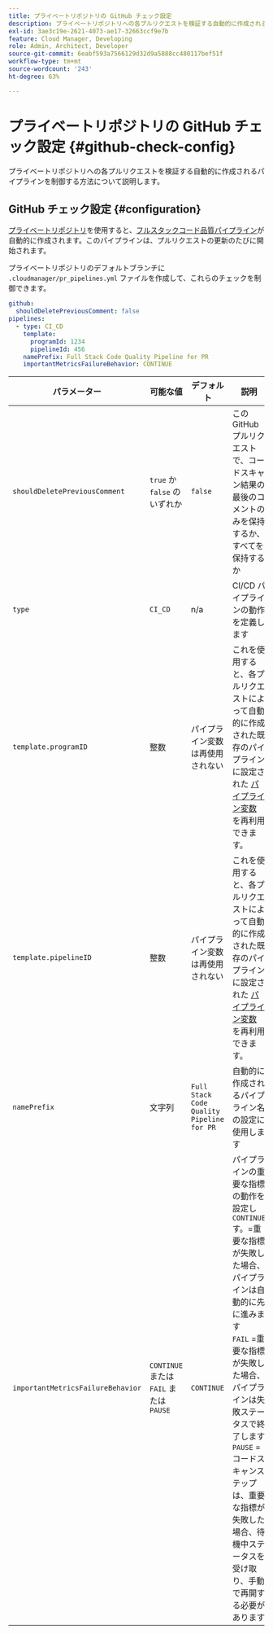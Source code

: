 ```yaml
---
title: プライベートリポジトリの GitHub チェック設定
description: プライベートリポジトリへの各プルリクエストを検証する自動的に作成されるパイプラインを制御する方法について説明します。
exl-id: 3ae3c19e-2621-4073-ae17-32663ccf9e7b
feature: Cloud Manager, Developing
role: Admin, Architect, Developer
source-git-commit: 6eabf593a7566129d32d9a5888cc480117bef51f
workflow-type: tm+mt
source-wordcount: '243'
ht-degree: 63%

---
```


# プライベートリポジトリの GitHub チェック設定 {#github-check-config}

プライベートリポジトリへの各プルリクエストを検証する自動的に作成されるパイプラインを制御する方法について説明します。

## GitHub チェック設定 {#configuration}

[プライベートリポジトリ](private-repositories.md#using)を使用すると、[フルスタックコード品質パイプライン](/help/implementing/cloud-manager/configuring-pipelines/introduction-ci-cd-pipelines.md)が自動的に作成されます。このパイプラインは、プルリクエストの更新のたびに開始されます。

プライベートリポジトリのデフォルトブランチに `.cloudmanager/pr_pipelines.yml` ファイルを作成して、これらのチェックを制御できます。

```yaml
github:
  shouldDeletePreviousComment: false
pipelines:
  - type: CI_CD
    template:
      programId: 1234
      pipelineId: 456
    namePrefix: Full Stack Code Quality Pipeline for PR 
    importantMetricsFailureBehavior: CONTINUE
```

| パラメーター | 可能な値 | デフォルト | 説明 |
|---|---|---|---|
| `shouldDeletePreviousComment` | `true` か `false` のいずれか | `false` | この GitHub プルリクエストで、コードスキャン結果の最後のコメントのみを保持するか、すべてを保持するか |
| `type` | `CI_CD` | n/a | CI/CD パイプラインの動作を定義します |
| `template.programID` | 整数 | パイプライン変数は再使用されない | これを使用すると、各プルリクエストによって自動的に作成された既存のパイプラインに設定された [ パイプライン変数 ](/help/implementing/cloud-manager/configuring-pipelines/pipeline-variables.md) を再利用できます。 |
| `template.pipelineID` | 整数 | パイプライン変数は再使用されない | これを使用すると、各プルリクエストによって自動的に作成された既存のパイプラインに設定された [ パイプライン変数 ](/help/implementing/cloud-manager/configuring-pipelines/pipeline-variables.md) を再利用できます。 |
| `namePrefix` | 文字列 | `Full Stack Code Quality Pipeline for PR` | 自動的に作成されるパイプライン名の設定に使用します |
| `importantMetricsFailureBehavior` | `CONTINUE` または `FAIL` または `PAUSE` | `CONTINUE` | パイプラインの重要な指標の動作を設定し <br>`CONTINUE` す。=重要な指標が失敗した場合、パイプラインは自動的に先に進みます <br>`FAIL` =重要な指標が失敗した場合、パイプラインは失敗ステータスで終了します <br>`PAUSE` = コードスキャンステップは、重要な指標が失敗した場合、待機中ステータスを受け取り、手動で再開する必要があります |
